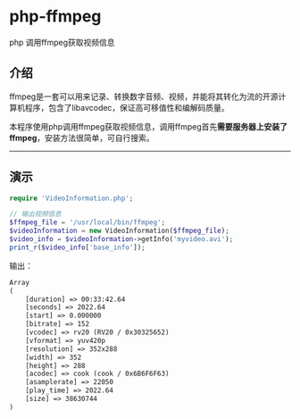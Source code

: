 # php-ffmpeg

php 调用ffmpeg获取视频信息

## 介绍

ffmpeg是一套可以用来记录、转换数字音频、视频，并能将其转化为流的开源计算机程序，包含了libavcodec，保证高可移值性和编解码质量。

本程序使用php调用ffmpeg获取视频信息，调用ffmpeg首先**需要服务器上安装了ffmpeg**，安装方法很简单，可自行搜索。

---

## 演示

```php
require 'VideoInformation.php';

// 输出视频信息
$ffmpeg_file = '/usr/local/bin/ffmpeg';
$videoInformation = new VideoInformation($ffmpeg_file);
$video_info = $videoInformation->getInfo('myvideo.avi');
print_r($video_info['base_info']);
```

输出：

```txt
Array
(
    [duration] => 00:33:42.64
    [seconds] => 2022.64
    [start] => 0.000000
    [bitrate] => 152
    [vcodec] => rv20 (RV20 / 0x30325652)
    [vformat] => yuv420p
    [resolution] => 352x288
    [width] => 352
    [height] => 288
    [acodec] => cook (cook / 0x6B6F6F63)
    [asamplerate] => 22050
    [play_time] => 2022.64
    [size] => 38630744
)
```
